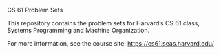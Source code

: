 CS 61 Problem Sets

This repository contains the problem sets for Harvard’s CS 61 class, Systems
Programming and Machine Organization.

For more information, see the course site:
https://cs61.seas.harvard.edu/
